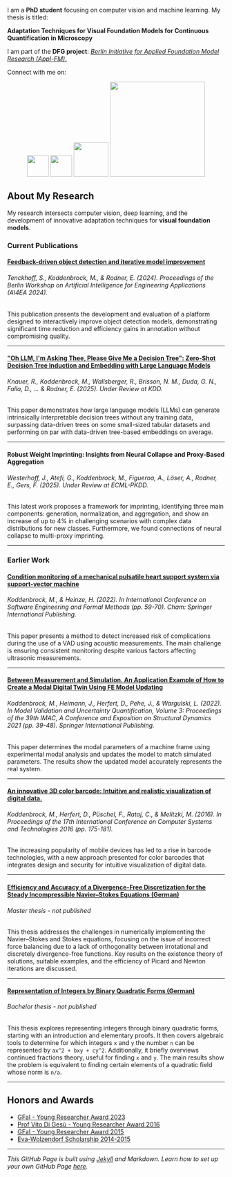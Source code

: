 <!--- ![Header Image](res/header.webp) -->


I am a **PhD student** focusing on computer vision and machine learning. My thesis is titled:

**Adaptation Techniques for Visual Foundation Models for Continuous Quantification in Microscopy**

I am part of the **DFG project**:
[_Berlin Initiative for Applied Foundation Model Research (Appl-FM)_.](https://www.bht-berlin.de/3873/article/9084)


Connect with me on:
<div style="text-align: center;">
<a href="https://github.com/mario-koddenbrock"><img src="https://github.githubassets.com/images/modules/logos_page/GitHub-Mark.png" width="50"/></a>
<a href="https://www.linkedin.com/in/koddenbrock/"><img src="https://upload.wikimedia.org/wikipedia/commons/c/ca/LinkedIn_logo_initials.png" width="50"/></a>
<a href="https://corporatedesign.htw-berlin.de/files/Presse/_tmp_/3/4/csm_Logos_1330x430_612fe2f37a.jpg"><img src="https://corporatedesign.htw-berlin.de/files/Presse/_tmp_/d/5/csm_Bild-Wort-Marke_auf_weiss_1280x853_3722b5420f.jpg" width="80"/></a>
<a href="https://scholar.google.com/citations?user=wqHic0AAAAAJ&hl=de"><img src="https://scholar.google.com/intl/en/scholar/images/1x/scholar_logo_64dp.png" width="220"/></a>
</div>



## About My Research

My research intersects computer vision, deep learning, and the development of innovative adaptation techniques for **visual foundation models**. 

### Current Publications

#### [Feedback-driven object detection and iterative model improvement](https://scholar.google.com/citations?view_op=view_citation&hl=de&user=wqHic0AAAAAJ&citation_for_view=wqHic0AAAAAJ:IjCSPb-OGe4C)

###### _Tenckhoff, S., Koddenbrock, M., & Rodner, E. (2024). Proceedings of the Berlin Workshop on Artificial Intelligence for Engineering Applications (AI4EA 2024)._

This publication presents the development and evaluation of a platform designed to interactively improve object detection models, demonstrating significant time reduction and efficiency gains in annotation without compromising quality.

---


#### ["Oh LLM, I'm Asking Thee, Please Give Me a Decision Tree": Zero-Shot Decision Tree Induction and Embedding with Large Language Models](https://arxiv.org/abs/2409.18594) 

###### Knauer, R., Koddenbrock, M., Wallsberger, R., Brisson, N. M., Duda, G. N., Falla, D., ... & Rodner, E. (2025). Under Review at KDD.

This paper demonstrates how large language models (LLMs) can generate intrinsically interpretable decision trees without any training data, surpassing data-driven trees on some small-sized tabular datasets and performing on par with data-driven tree-based embeddings on average.

---

#### Robust Weight Imprinting: Insights from Neural Collapse and Proxy-Based Aggregation

###### Westerhoff, J., Atefi, G., Koddenbrock, M., Figueroa, A., Löser, A., Rodner, E., Gers, F. (2025). Under Review at ECML-PKDD.

This latest work proposes a framework for imprinting, identifying three main components: generation, normalization, and aggregation, and show an increase of up to 4\% in challenging scenarios with complex data distributions for new classes. Furthermore, we found connections of neural collapse to multi-proxy imprinting.

---

### Earlier Work

#### [Condition monitoring of a mechanical pulsatile heart support system via support-vector machine](https://link.springer.com/chapter/10.1007/978-3-031-26236-4_6)

###### Koddenbrock, M., & Heinze, H. (2022). In International Conference on Software Engineering and Formal Methods (pp. 59-70). Cham: Springer International Publishing.

This paper presents a method to detect increased risk of complications during the use of a VAD using acoustic measurements. The main challenge is ensuring consistent monitoring despite various factors affecting ultrasonic measurements.

---

#### [Between Measurement and Simulation. An Application Example of How to Create a Modal Digital Twin Using FE Model Updating](https://link.springer.com/chapter/10.1007/978-3-030-77348-9_6)

###### Koddenbrock, M., Heimann, J., Herfert, D., Pehe, J., & Wargulski, L. (2022). In Model Validation and Uncertainty Quantification, Volume 3: Proceedings of the 39th IMAC, A Conference and Exposition on Structural Dynamics 2021 (pp. 39-48). Springer International Publishing.
This paper determines the modal parameters of a machine frame using experimental modal analysis and updates the model to match simulated parameters. The results show the updated model accurately represents the real system.

---

#### [An innovative 3D color barcode: Intuitive and realistic visualization of digital data.](https://dl.acm.org/doi/10.1145/2983468.2983486)

###### Koddenbrock, M., Herfert, D., Püschel, F., Rataj, C., & Melitzki, M. (2016). In Proceedings of the 17th International Conference on Computer Systems and Technologies 2016 (pp. 175-181).
The increasing popularity of mobile devices has led to a rise in barcode technologies, with a new approach presented for color barcodes that integrates design and security for intuitive visualization of digital data.


---

#### [Efficiency and Accuracy of a Divergence-Free Discretization for the Steady Incompressible Navier–Stokes Equations (German)](./res/Masterarbeit.pdf)

###### Master thesis - not published 

This thesis addresses the challenges in numerically implementing the Navier–Stokes and Stokes equations, focusing on the issue of incorrect force balancing due to a lack of orthogonality between irrotational and discretely divergence-free functions. Key results on the existence theory of solutions, suitable examples, and the efficiency of Picard and Newton iterations are discussed.

---

#### [Representation of Integers by Binary Quadratic Forms (German)](./res/Bachelorarbeit.pdf)

###### Bachelor thesis - not published 

This thesis explores representing integers through binary quadratic forms, starting with an introduction and elementary proofs. It then covers algebraic tools to determine for which integers `x` and `y` the number `n` can be represented by `ax^2 + bxy + cy^2`. Additionally, it briefly overviews continued fractions theory, useful for finding `x` and `y`. The main results show the problem is equivalent to finding certain elements of a quadratic field whose norm is `n/a`.

---


## Honors and Awards

* [GFaI - Young Researcher Award 2023](https://www.gfai.de/aktuelles/presse/news/artikel/gfai-kuehrt-nachwuchsforscher-2023)
* [Prof Vito Di Gesù - Young Researcher Award 2016](https://www.gfai.de/ueber-uns/profil/auszeichnungen)
* [GFaI - Young Researcher Award 2015](https://www.adlershof.de/news/verleihung-des-gfai-nachwuchspreises)
* [Eva-Wolzendorf Scholarship 2014-2015](https://www.fu-berlin.de/sites/frauenbeauftragte/gleichstellung/frauenfoerderung/eva-wolzendorf-stipendium/index.html)





---

*This GitHub Page is built using [Jekyll](https://jekyllrb.com) and Markdown. Learn how to set up your own GitHub Page [here](https://docs.github.com/en/pages).*